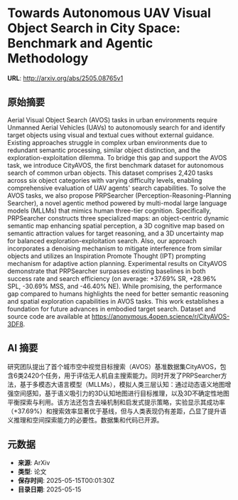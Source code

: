 # Towards Autonomous UAV Visual Object Search in City Space: Benchmark and Agentic Methodology

**URL**: http://arxiv.org/abs/2505.08765v1

## 原始摘要

Aerial Visual Object Search (AVOS) tasks in urban environments require
Unmanned Aerial Vehicles (UAVs) to autonomously search for and identify target
objects using visual and textual cues without external guidance. Existing
approaches struggle in complex urban environments due to redundant semantic
processing, similar object distinction, and the exploration-exploitation
dilemma. To bridge this gap and support the AVOS task, we introduce CityAVOS,
the first benchmark dataset for autonomous search of common urban objects. This
dataset comprises 2,420 tasks across six object categories with varying
difficulty levels, enabling comprehensive evaluation of UAV agents' search
capabilities. To solve the AVOS tasks, we also propose PRPSearcher
(Perception-Reasoning-Planning Searcher), a novel agentic method powered by
multi-modal large language models (MLLMs) that mimics human three-tier
cognition. Specifically, PRPSearcher constructs three specialized maps: an
object-centric dynamic semantic map enhancing spatial perception, a 3D
cognitive map based on semantic attraction values for target reasoning, and a
3D uncertainty map for balanced exploration-exploitation search. Also, our
approach incorporates a denoising mechanism to mitigate interference from
similar objects and utilizes an Inspiration Promote Thought (IPT) prompting
mechanism for adaptive action planning. Experimental results on CityAVOS
demonstrate that PRPSearcher surpasses existing baselines in both success rate
and search efficiency (on average: +37.69% SR, +28.96% SPL, -30.69% MSS, and
-46.40% NE). While promising, the performance gap compared to humans highlights
the need for better semantic reasoning and spatial exploration capabilities in
AVOS tasks. This work establishes a foundation for future advances in embodied
target search. Dataset and source code are available at
https://anonymous.4open.science/r/CityAVOS-3DF8.


## AI 摘要

研究团队提出了首个城市空中视觉目标搜索（AVOS）基准数据集CityAVOS，包含6类2420个任务，用于评估无人机自主搜索能力。同时开发了PRPSearcher方法，基于多模态大语言模型（MLLMs），模拟人类三层认知：通过动态语义地图增强空间感知，基于语义吸引力的3D认知地图进行目标推理，以及3D不确定性地图平衡探索与利用。该方法还包含去噪机制和启发式提示策略，实验显示其成功率（+37.69%）和搜索效率显著优于基线，但与人类表现仍有差距，凸显了提升语义推理和空间探索能力的必要性。数据集和代码已开源。

## 元数据

- **来源**: ArXiv
- **类型**: 论文
- **保存时间**: 2025-05-15T00:01:30Z
- **目录日期**: 2025-05-15
